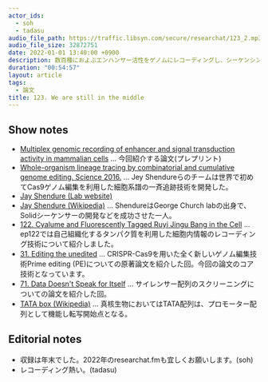 ```yaml
---
actor_ids:
  - soh
  - tadasu
audio_file_path: https://traffic.libsyn.com/secure/researchat/123_2.mp3
audio_file_size: 32872751
date: 2022-01-01 13:40:00 +0900
description: 数百種におよぶエンハンサー活性をゲノムにレコーディングし、シーケンシングによって一斉に読み出すテクノロジーについての論文を読みました。
duration: "00:54:57"
layout: article
tags:
  - 論文
title: 123. We are still in the middle
---
```


## Show notes
- [Multiplex genomic recording of enhancer and signal transduction activity in mammalian cells](https://www.biorxiv.org/content/10.1101/2021.11.05.467434v1) ... 今回紹介する論文(プレプリント)
- [Whole-organism lineage tracing by combinatorial and cumulative genome editing. Science 2016.](https://pubmed.ncbi.nlm.nih.gov/27229144/) ... Jey Shendureらのチームは世界で初めてCas9ゲノム編集を利用した細胞系譜の一斉追跡技術を開発した。
- [Jay Shendure (Lab website)](https://shendure-web.gs.washington.edu/)
- [Jay Shendure (Wikipedia)](https://en.wikipedia.org/wiki/Jay_Shendure) ... ShendureはGeorge Church labの出身で、Solidシーケンサーの開発などを成功させた一人。
- [122. Cyalume and Fluorescently Tagged Ruyi Jingu Bang in the Cell](https://researchat.fm/episode/122) ... ep122では自己組織化するタンパク質を利用した細胞内情報のレコーディング技術について紹介しました。
- [31. Editing the unedited](https://researchat.fm/episode/31) ... CRISPR-Cas9を用いた全く新しいゲノム編集技術Prime editing (PE)についての原著論文を紹介した回。今回の論文のコア技術となっています。
- [71. Data Doesn't Speak for Itself](https://researchat.fm/episode/71) ... サイレンサー配列のスクリーニングについての論文を紹介した回。
- [TATA box (Wikipedia)](https://en.wikipedia.org/wiki/TATA_box) ... 真核生物においてはTATA配列は、プロモーター配列として機能し転写開始点となる。
 
## Editorial notes
- 収録は年末でした。2022年のresearchat.fmも宜しくお願いします。(soh)
- レコーディング熱い。(tadasu)
